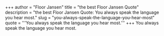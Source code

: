 +++
author = "Floor Jansen"
title = "the best Floor Jansen Quote"
description = "the best Floor Jansen Quote: You always speak the language you hear most."
slug = "you-always-speak-the-language-you-hear-most"
quote = '''You always speak the language you hear most.'''
+++
You always speak the language you hear most.
